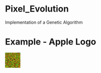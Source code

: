 # Pixel_Evolution
Implementation of a Genetic Algorithm
# Example - Apple Logo
![Example](received_1483511495017022.gif)

